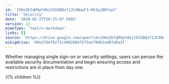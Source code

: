 ```yaml
---
id: '15KoZbfqM4pYdbjCGSSBQzf1JC4NwpF3-KK3pjBDfxpY'
title: 'Security'
date: '2020-02-27T20:25:07.589Z'
version: 22
mimeType: 'text/x-markdown'
links: []
source: 'https://drive.google.com/open?id=15KoZbfqM4pYdbjCGSSBQzf1JC4NwpF3-KK3pjBDfxpY'
wikigdrive: '09e37def9271cd982804f575ee70401ad07a0a3f'
---
```

Whether managing single sign-on or security settings, users can peruse the available security documentation and begin ensuring access and restrictions are in place from day one.

{{% children %}}
